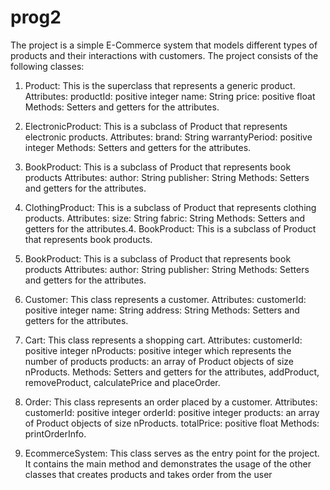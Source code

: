 # prog2
The project is a simple E-Commerce system that models different types of products and
their interactions with customers. The project consists of the following classes:

1. Product: This is the superclass that represents a generic product.
Attributes:
 productId: positive integer 
 name: String
 price: positive float 
Methods: Setters and getters for the attributes.

2. ElectronicProduct: This is a subclass of Product that represents electronic products.
Attributes:
 brand: String
 warrantyPeriod: positive integer 
Methods: Setters and getters for the attributes.

3. BookProduct: This is a subclass of Product that represents book products
Attributes:
 author: String
 publisher: String
Methods: Setters and getters for the attributes.

4. ClothingProduct: This is a subclass of Product that represents clothing products.
Attributes:
 size: String
 fabric: String
Methods: Setters and getters for the attributes.4. BookProduct: This is a subclass of Product that represents book products.

5. BookProduct: This is a subclass of Product that represents book products
Attributes:
 author: String
 publisher: String
Methods: Setters and getters for the attributes.

6. Customer: This class represents a customer.
Attributes:
 customerId: positive integer 
 name: String
 address: String
Methods: Setters and getters for the attributes.

7. Cart: This class represents a shopping cart.
Attributes:
 customerId: positive integer 
 nProducts: positive integer which represents the number of products 
 products: an array of Product objects of size nProducts.
Methods: Setters and getters for the attributes, addProduct, removeProduct, calculatePrice and
placeOrder.

8. Order: This class represents an order placed by a customer.
Attributes:
 customerId: positive integer
 orderId: positive integer 
 products: an array of Product objects of size nProducts.
 totalPrice: positive float 
Methods: printOrderInfo.

9. EcommerceSystem: This class serves as the entry point for the project. It contains the main method
and demonstrates the usage of the other classes that creates products and takes order from the user
